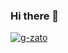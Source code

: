 ### Hi there 👋
[![g-zato](https://github-readme-stats.vercel.app/api/top-langs/?username=g-zato&hide=jupyter%20notebook,r&layout=compact&theme=default)](https://github.com/anuraghazra/github-readme-stats)
